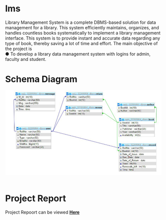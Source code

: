 # lms

Library Management System is a complete DBMS-based solution for data management for a library. This system efficiently maintains, organizes, and handles countless books systematically to implement a library management interface. This system is to provide instant and accurate data regarding any type of book, thereby saving a lot of time and effort.
The main objective of the project is  
● To develop a library data management system with logins for admin, faculty and student.  

# Schema Diagram  
<img src="/assets/schema.jpg" alt="drawing" />&nbsp;&nbsp;

# Project Report  
Project Repoort can be viewed [**Here**]("/assets/report.pdf" )  
